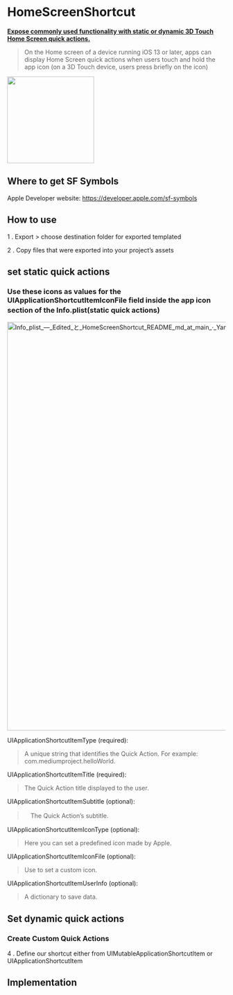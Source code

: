 # HomeScreenShortcut  
**[Expose commonly used functionality with static or dynamic 3D Touch Home Screen quick actions.
](https://developer.apple.com/documentation/uikit/menus_and_shortcuts/add_home_screen_quick_actions)**  
> On the Home screen of a device running iOS 13 or later, apps can display Home Screen quick actions when users touch and hold the app icon (on a 3D Touch device, users press briefly on the icon)

<img src="https://user-images.githubusercontent.com/47273077/136684846-e57b27f7-9e34-44a7-82e9-5e14fae8a403.png" width="200"> 

## Where to get SF Symbols
Apple Developer website: https://developer.apple.com/sf-symbols

## How to use
1 . Export > choose destination folder for exported templated


2 . Copy files that were exported into your project’s assets


## set static quick actions
### Use these icons as values for the UIApplicationShortcutItemIconFile field inside the app icon section of the Info.plist(static quick actions)　

<img width="943" alt="Info_plist_—_Edited_と_HomeScreenShortcut_README_md_at_main_·_YamamotoDesu_HomeScreenShortcut" src="https://user-images.githubusercontent.com/47273077/136685234-0584705b-1549-4de9-9fe1-af93a2f011a9.png">

UIApplicationShortcutItemType (required): 
> A unique string that identifies the Quick Action. For example: com.mediumproject.helloWorld. 

UIApplicationShortcutItemTitle (required): 
> The Quick Action title displayed to the user.

UIApplicationShortcutItemSubtitle (optional): 
> 　The Quick Action’s subtitle. 

UIApplicationShortcutItemIconType (optional): 
>  Here you can set a predefined icon made by Apple.

UIApplicationShortcutItemIconFile (optional): 
>  Use to set a custom icon.

UIApplicationShortcutItemUserInfo (optional): 
> A dictionary to save data.

## Set dynamic quick actions 
### Create Custom Quick Actions 

4 . Define our shortcut either from UIMutableApplicationShortcutItem or UIApplicationShortcutItem 

## Implementation 


